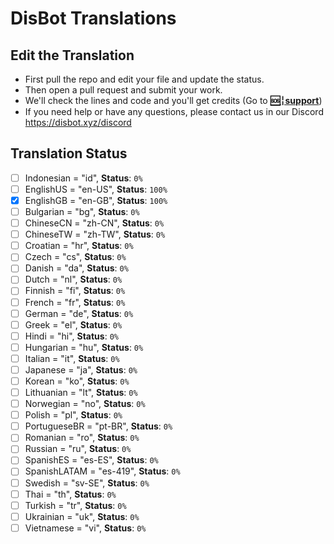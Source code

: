# DisBot Translations

## Edit the Translation

- First pull the repo and edit your file and update the status.
- Then open a pull request and submit your work.
- We'll check the lines and code and you'll get credits (Go to **[🆘╎support](https://discord.com/channels/1084507523492626522/1210544354167627786)**)
- If you need help or have any questions, please contact us in our Discord https://disbot.xyz/discord

## Translation Status
- [ ] Indonesian = "id", **Status**: `0%`<br>
- [ ] EnglishUS = "en-US", **Status**: `100%` <br>
- [x] EnglishGB = "en-GB", **Status**: `100%`<br> 
- [ ] Bulgarian = "bg", **Status**: `0%`<br>
- [ ] ChineseCN = "zh-CN", **Status**: `0%`<br>
- [ ] ChineseTW = "zh-TW", **Status**: `0%`<br>
- [ ] Croatian = "hr", **Status**: `0%`<br>
- [ ] Czech = "cs", **Status**: `0%`<br>
- [ ] Danish = "da", **Status**: `0%`<br>
- [ ] Dutch = "nl", **Status**: `0%`<br>
- [ ] Finnish = "fi", **Status**: `0%`<br>
- [ ] French = "fr", **Status**: `0%`<br>
- [ ] German = "de", **Status**: `0%`<br>
- [ ] Greek = "el", **Status**: `0%`<br>
- [ ] Hindi = "hi", **Status**: `0%`<br>
- [ ] Hungarian = "hu", **Status**: `0%`<br>
- [ ] Italian = "it", **Status**: `0%`<br>
- [ ] Japanese = "ja", **Status**: `0%`<br>
- [ ] Korean = "ko", **Status**: `0%`<br>
- [ ] Lithuanian = "lt", **Status**: `0%`<br>
- [ ] Norwegian = "no", **Status**: `0%`<br>
- [ ] Polish = "pl", **Status**: `0%`<br>
- [ ] PortugueseBR = "pt-BR", **Status**: `0%`<br>
- [ ] Romanian = "ro", **Status**: `0%`<br>
- [ ] Russian = "ru", **Status**: `0%`<br>
- [ ] SpanishES = "es-ES", **Status**: `0%`<br>
- [ ] SpanishLATAM = "es-419", **Status**: `0%`<br>
- [ ] Swedish = "sv-SE", **Status**: `0%`<br>
- [ ] Thai = "th", **Status**: `0%`<br>
- [ ] Turkish = "tr", **Status**: `0%`<br>
- [ ] Ukrainian = "uk", **Status**: `0%`<br>
- [ ] Vietnamese = "vi", **Status**: `0%`<br>
